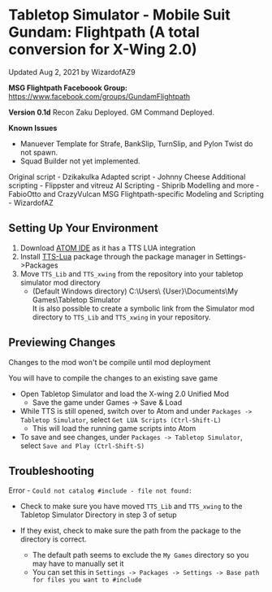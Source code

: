 # Tabletop Simulator - Mobile Suit Gundam: Flightpath (A total conversion for X-Wing 2.0)
Updated Aug 2, 2021 by WizardofAZ9

**MSG Flightpath Faceboook Group:**
https://www.facebook.com/groups/GundamFlightpath

**Version 0.1d**
Recon Zaku Deployed.
GM Command Deployed.

**Known Issues**
- Manuever Template for Strafe, BankSlip, TurnSlip, and Pylon Twist do not spawn.
- Squad Builder not yet implemented.
 
Original script - Dzikakulka
Adapted script - Johnny Cheese
Additional scripting - Flippster and vitreuz
AI Scripting - Shiprib
Modelling and more - FabioOtto and CrazyVulcan
MSG Flightpath-specific Modeling and Scripting - WizardofAZ

## Setting Up Your Environment

1.  Download [ATOM IDE](https://atom.io/) as it has a TTS LUA integration
2.  Install [TTS-Lua](https://atom.io/packages/tabletopsimulator-lua) package through the package manager in Settings->Packages
3.  Move `TTS_Lib` and `TTS_xwing` from the repository into your tabletop simulator mod directory
    * (Default Windows directory) C:\Users\ {User}\Documents\My Games\Tabletop Simulator\
    It is also possible to create a symbolic link from the Simulator mod directory to `TTS_Lib` and `TTS_xwing` in your repository.


## Previewing Changes
Changes to the mod won't be compile until mod deployment

You will have to compile the changes to an existing save game
* Open Tabletop Simulator and load the X-wing 2.0 Unified Mod
    * Save the game under Games -> Save & Load
* While TTS is still opened, switch over to Atom and under `Packages -> Tabletop Simulator`, select `Get LUA Scripts (Ctrl-Shift-L)`
    * This will load the running game scripts into Atom
* To save and see changes, under `Packages -> Tabletop Simulator`, select `Save and Play (Ctrl-Shift-S)`

## Troubleshooting

Error - `Could not catalog #include - file not found:`
* Check to make sure you have moved `TTS_Lib` and `TTS_xwing` to the Tabletop Simulator Directory in step 3 of setup

* If they exist, check to make sure the path from the package to the directory is correct.
    * The default path seems to exclude the `My Games` directory so you may have to manually set it
    * You can set this in `Settings -> Packages -> Settings -> Base path for files you want to #include`
